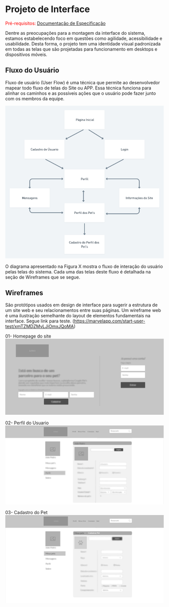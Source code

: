 
# Projeto de Interface

<span style="color:red">Pré-requisitos: <a href="2-Especificação do Projeto.md"> Documentação de Especificação</a></span>

Dentre as preocupações para a montagem da interface do sistema, estamos estabelecendo foco em questões como agilidade, acessibilidade e usabilidade. Desta forma, o projeto tem uma identidade visual padronizada em todas as telas que são projetadas para funcionamento em desktops e dispositivos móveis.

## Fluxo do Usuário

Fluxo de usuário (User Flow) é uma técnica que permite ao desenvolvedor mapear todo fluxo de telas do Site ou APP. Essa técnica funciona para alinhar os caminhos e as possíveis ações que o usuário pode fazer junto com os membros da equipe.

![FLUXOGRAMA](img/Fluxodeusuario.png)

O diagrama apresentado na Figura X mostra o fluxo de interação do usuário pelas telas do sistema. Cada uma das telas deste fluxo é detalhada na seção de Wireframes que se segue. 

## Wireframes

São protótipos usados em design de interface para sugerir a estrutura de um site web e seu relacionamentos entre suas páginas. Um wireframe web é uma ilustração semelhante do layout de elementos fundamentais na interface. Segue link para teste. (https://marvelapp.com/start-user-test/xmTZMDZMvLJiOmxJQoMA)

01- Homepage do site
![Wireframe](img/01Homepage.png)

02- Perfil do Usuario
![Wireframe](img/02Perfil.png)

03- Cadastro do Pet
![Wireframe](img/03cadastrarpets.png)
